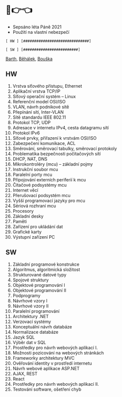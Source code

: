 # 🥺👉👈

* Sepsáno léta Páně 2021
* Použití na vlastní nebezpečí

`[ HW ] [##############################]`

`[ SW ] [#########################]`

[Barth](https://drive.google.com/drive/folders/1D_n9iXheGX6-S03_GvbHD6FxsxruTHXG?usp=sharing),
[Běhálek](http://www.cs.vsb.cz/behalek/vyuka/pcsharp/text/index.html),
[Bouška](http://samuraj-cz.com)

## HW

1. Vrstva síťového přístupu, Ethernet
2. Aplikační vrstva TCP/IP
3. Síťový operační systém – Linux
4. Referenční model OSI/ISO
5. VLAN, návrh podnikové sítě
6. Přepínání sítí, Inter-VLAN
7. Sítě standardu IEEE 802.11
8. Protokol TCP, UDP
9. Adresace v internetu IPv4, cesta datagramu sítí
10. Protokol IPv6
11. Síťové prvky, přiřazení k vrstvám OSI/ISO
12. Zabezpečení komunikace, ACL
13. Směrování, směrovací tabulky, směrovací protokoly
14. Problematika bezpečnosti počítačových sítí
15. DHCP, NAT, DNS
16. Mikrokontroléry (mcu) – základní pojmy
17. Instrukční soubor mcu
18. Paralelní porty mcu
19. Připojování externích periferií k mcu
20. Čítačové podsystémy mcu
21. Internet věcí
22. Přerušovací podsystém mcu
23. Vyšší programovací jazyky pro mcu
24. Sériová rozhraní mcu
25. Procesory
26. Základní desky
27. Paměti
28. Zařízení pro ukládání dat
29. Grafické karty
30. Výstupní zařízení PC

## SW

1. Základní programové konstrukce
2. Algoritmus, algoritmická složitost
3. Strukturované datové typy
4. Spojové struktury
5. Objektové programování I
6. Objektové programování II
7. Podprogramy
8. Návrhové vzory I
9. Návrhové vzory II
10. Paralelní programování
11. Architektury .NET
12. Verzovací systémy
13. Konceptuální návrh databáze
14. Normalizace databáze
15. Jazyk SQL
16. Výběr dat v SQL
17. Prostředky pro návrh webových aplikací I.
18. Možnosti pozicování na webových stránkách
19. Frameworky architektury MVC
20. Ověřování identity v prostředí internetu
21. Návrh webové aplikace <span>ASP.NET</span>
22. AJAX, REST
23. React
24. Prostředky pro návrh webových aplikací II.
25. Testování software, ošetření chyb
